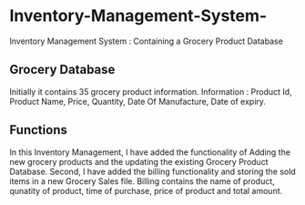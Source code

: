 # Inventory-Management-System-
Inventory Management System : Containing a Grocery Product Database

## Grocery Database
Initially it contains 35 grocery product information. 
Information : Product Id, Product Name, Price, Quantity, Date Of Manufacture, Date of expiry.

## Functions
In this Inventory Management, I have added the functionality of Adding the new grocery products and the updating the existing Grocery Product Database. 
Second, I have added the billing functionality and storing the sold items in a new Grocery Sales file.
Billing contains the name of product, qunatity of product, time of purchase, price of product and total amount.
